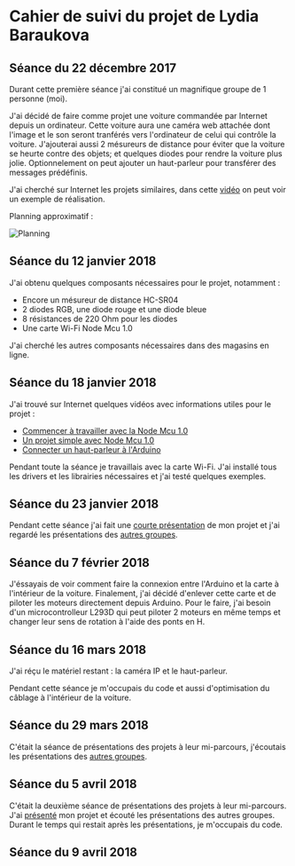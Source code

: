 Cahier de suivi du projet de Lydia Baraukova
===
Séance du 22 décembre 2017
-
Durant cette première séance j'ai constitué un magnifique groupe de 1 personne (moi).

J'ai décidé de faire comme projet une voiture commandée par Internet depuis un ordinateur. Cette voiture aura une caméra web attachée dont l'image et le son seront tranférés vers l'ordinateur de celui qui contrôle la voiture. J'ajouterai aussi 2 mésureurs de distance pour éviter que la voiture se heurte contre des objets; et quelques diodes pour rendre la voiture plus jolie. Optionnelement on peut ajouter un haut-parleur pour transférer des messages prédéfinis.

J'ai cherché sur Internet les projets similaires, dans cette [vidéo](https://www.youtube.com/watch?v=Ck1rouoTh0o) on peut voir un exemple de réalisation.

Planning approximatif :

![Planning](https://github.com/Livelinndy/PeiP2_Arduino_CuriousCar/blob/master/images/Planning.png)

Séance du 12 janvier 2018
-
J'ai obtenu quelques composants nécessaires pour le projet, notamment :
* Encore un mésureur de distance HC-SR04
* 2 diodes RGB, une diode rouge et une diode bleue
* 8 résistances de 220 Ohm pour les diodes
* Une carte Wi-Fi Node Mcu 1.0

J'ai cherché les autres composants nécessaires dans des magasins en ligne.

Séance du 18 janvier 2018
-
J'ai trouvé sur Internet quelques vidéos avec informations utiles pour le projet :
* [Commencer à travailler avec la Node Mcu 1.0](https://www.youtube.com/watch?v=G6CqvhXpBKM)
* [Un projet simple avec Node Mcu 1.0](https://www.youtube.com/watch?v=ZPUg4Uw3A0E)
* [Connecter un haut-parleur à l'Arduino](https://www.youtube.com/watch?v=gi9mqIha8n0)

Pendant toute la séance je travaillais avec la carte Wi-Fi. J'ai installé tous les drivers et les librairies nécessaires et j'ai testé quelques exemples.

Séance du 23 janvier 2018
-
Pendant cette séance j'ai fait une [courte présentation](https://github.com/Livelinndy/PeiP2_Arduino_CuriousCar/blob/master/doc/Pr%C3%A9sentation%2023.01.2018.pdf) de mon projet et j'ai regardé les présentations des [autres groupes](http://www.sofiahub.unice.fr/arduino-projet-2017-2018/).

Séance du 7 février 2018
-
J'éssayais de voir comment faire la connexion entre l'Arduino et la carte à l'intérieur de la voiture. Finalement, j'ai décidé d'enlever cette carte et de piloter les moteurs directement depuis Arduino. Pour le faire, j'ai besoin d'un microcontrolleur L293D qui peut piloter 2 moteurs en même temps et changer leur sens de rotation à l'aide des ponts en H.

Séance du 16 mars 2018
-
J'ai réçu le matériel restant : la caméra IP et le haut-parleur.

Pendant cette séance je m'occupais du code et aussi d'optimisation du câblage à l'intérieur de la voiture.

Séance du 29 mars 2018
-
C'était la séance de présentations des projets à leur mi-parcours, j'écoutais les présentations des [autres groupes](http://www.sofiahub.unice.fr/arduino-projet-2017-2018/).

Séance du 5 avril 2018
-
C'était la deuxième séance de présentations des projets à leur mi-parcours. J'ai [présenté](https://github.com/Livelinndy/PeiP2_Arduino_CuriousCar/blob/master/doc/Pr%C3%A9sentation%20mi-parcours%2005.04.2018.pdf) mon projet et écouté les présentations des autres groupes. Durant le temps qui restait après les présentations, je m'occupais du code.

Séance du 9 avril 2018
-
